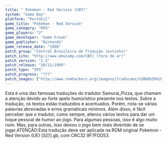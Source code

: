 ```yaml
---
title: " Pokémon - Red Version (CBT)"
system: "Game Boy"
platform: "Portátil"
game_title: "Pokémon - Red Version"
game_category: "RPG"
game_players: "2"
game_developer: "Game Freak"
game_publisher: "Nintendo"
game_release_date: "1998"
patch_group: "Central Brasileira de Tradução (extinto)"
patch_site: "http://www.emucamp.com/CBT/ (fora do ar)"
patch_version: "1.2"
patch_release: "26/11/1999"
patch_type: "IPS"
patch_progress: "???"
patch_images: ["http://www.romhackers.org/imagens/traducoes/%5BGB%5D%20Pokemon%20-%20Red%20Version%20-%20CBT%20-%2001.png","http://www.romhackers.org/imagens/traducoes/%5BGB%5D%20Pokemon%20-%20Red%20Version%20-%20CBT%20-%2002.png","http://www.romhackers.org/imagens/traducoes/%5BGB%5D%20Pokemon%20-%20Red%20Version%20-%20CBT%20-%2003.png"]
---
```

Esta é uma das famosas traduções do tradutor Samurai_Pizza, que chamam a atenção devido ao forte apelo humorístico presente nos textos. Sobre a tradução, os textos estão traduzidos e acentuados. Porém, nota-se várias palavras abreviadas e erros gramaticais mínimos. Além disso, é fácil perceber que o tradutor, como sempre, alterou vários textos para dar um toque pessoal de humor ao jogo. Para algumas pessoas, isso é algo muito ruim. Mas, para outras, isso deixou o jogo bem mais divertido de se jogar.ATENÇÃO:Esta tradução deve ser aplicada na ROM original Pokemon - Red Version (UE) [S][!].gb, com CRC32 9F7FDD53.
